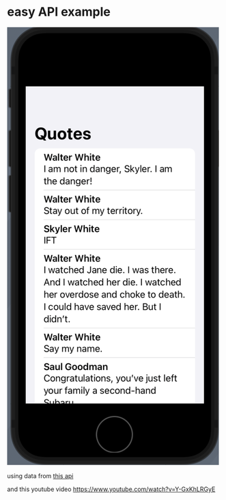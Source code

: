 # easy API example

![collapsed view + expanded view](BreakingBadAPI/example.png)

using data from [this api](https://www.breakingbadapi.com/api/quotes)

and this youtube video https://www.youtube.com/watch?v=Y-GxKhLRGyE

